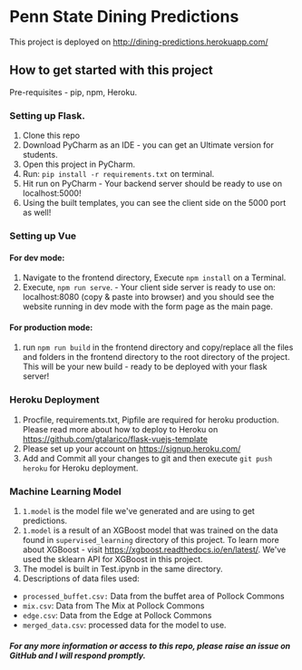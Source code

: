 # Penn State Dining Predictions
This project is deployed on http://dining-predictions.herokuapp.com/
## How to get started with this project
Pre-requisites - pip, npm, Heroku. 

### Setting up Flask. 
1. Clone this repo
2. Download PyCharm as an IDE - you can get an Ultimate version for students. 
3. Open this project in PyCharm. 
4. Run: `pip install -r requirements.txt` on terminal.
5. Hit run on PyCharm - Your backend server should be ready to use on localhost:5000! 
6. Using the built templates, you can see the client side on the 5000 port as well!

### Setting up Vue
#### For dev mode:
1. Navigate to the frontend directory, Execute `npm install` on a Terminal. 
2. Execute, `npm run serve`. - Your client side server is ready to use on: localhost:8080 (copy & paste into browser) and you should see the website running in dev mode with the form page as the main page.

#### For production mode:
1. run `npm run build` in the frontend directory and copy/replace all the files and folders in the frontend directory to the root directory of the project. This will be your new build - ready to be deployed with your flask server!

### Heroku Deployment
1. Procfile, requirements.txt, Pipfile are required for heroku production. Please read more about how to deploy to Heroku on https://github.com/gtalarico/flask-vuejs-template 
2. Please set up your account on https://signup.heroku.com/ 
3. Add and Commit all your changes to git and then execute `git push heroku` for Heroku deployment. 


### Machine Learning Model
1. `1.model` is the model  file we've generated and are using to get predictions. 
2. `1.model` is a result of an XGBoost model that was trained on the data found in `supervised_learning` directory of this project. 
To learn more about XGBoost - visit https://xgboost.readthedocs.io/en/latest/. We've used the sklearn API for XGBoost in this project. 
3. The model is built in Test.ipynb in the same directory.
4. Descriptions of data files used: 
- `processed_buffet.csv:` Data from the buffet area of Pollock Commons
- `mix.csv`: Data from The Mix at Pollock Commons
- `edge.csv`: Data from the Edge at Pollock Commons
- `merged_data.csv`: processed data for the model to use. 

##### For any more information or access to this repo, please raise an issue on GitHub and I will respond promptly. 
